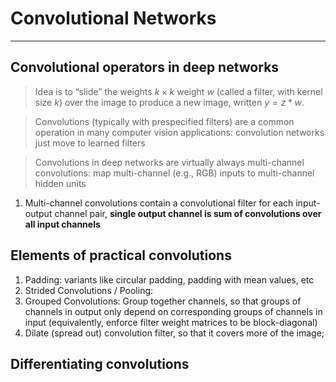 # Convolutional Networks
***

## Convolutional operators in deep networks

> Idea is to “slide” the weights $k \times k$ weight $w$ (called a filter, with kernel size $k$) over
the image to produce a new image, written $y = z * w$.

> Convolutions (typically with prespecified filters) are a common operation in many computer vision applications: convolution networks just move to learned filters

> Convolutions in deep networks are virtually always multi-channel convolutions: map multi-channel (e.g., RGB) inputs to multi-channel hidden units
1. Multi-channel convolutions contain a convolutional filter for each input-output channel pair, **single output channel is sum of convolutions over all input channels**


## Elements of practical convolutions
1. Padding: variants like circular padding, padding with mean values, etc
2. Strided Convolutions / Pooling:
3. Grouped Convolutions: Group together channels, so that groups of channels in output only depend on corresponding groups of channels in input (equivalently, enforce filter weight matrices to be block-diagonal)
4. Dilate (spread out) convolution filter, so that it covers more of the image;



## Differentiating convolutions